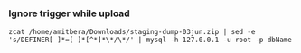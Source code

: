 ### Ignore trigger while upload


`zcat /home/amitbera/Downloads/staging-dump-03jun.zip | sed -e 's/DEFINER[ ]*=[ ]*[^*]*\*/\*/' | mysql -h 127.0.0.1 -u root -p dbName`
